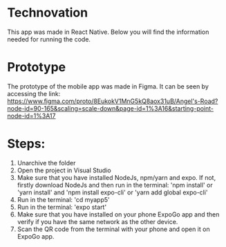 # Technovation
This app was made in React Native.
Below you will find the information needed for running the code.

# Prototype
The prototype of the mobile app was made in Figma.
It can be seen by accessing the link: https://www.figma.com/proto/8EukokV1MnG5kQ8aox31uB/Angel's-Road?node-id=90-165&scaling=scale-down&page-id=1%3A16&starting-point-node-id=1%3A17

# Steps: 
1. Unarchive the folder
2. Open the project in Visual Studio
3. Make sure that you have installed NodeJs, npm/yarn and expo. If not, firstly download NodeJs and then run in the terminal: 'npm install' or 'yarn install' and  'npm install expo-cli' or 'yarn add global expo-cli'
5. Run in the terminal: 'cd myapp5'
6. Run in the terminal: 'expo start'
7. Make sure that you have installed on your phone ExpoGo app and then verify if you have the same network as the other device.
8. Scan the QR code from the terminal with your phone and open it on ExpoGo app.
